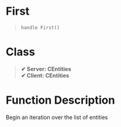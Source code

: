 # First
> `handle First()`
# Class
> __✔ Server: CEntities__  
> __✔ Client: CEntities__  
# Function Description
Begin an iteration over the list of entities
